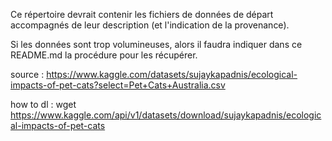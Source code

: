 Ce répertoire devrait contenir les fichiers de données de départ accompagnés de leur description (et l'indication de la provenance).

Si les données sont trop volumineuses, alors il faudra indiquer dans ce README.md la procédure pour les récupérer.

source : https://www.kaggle.com/datasets/sujaykapadnis/ecological-impacts-of-pet-cats?select=Pet+Cats+Australia.csv

how to dl  :
wget https://www.kaggle.com/api/v1/datasets/download/sujaykapadnis/ecological-impacts-of-pet-cats

